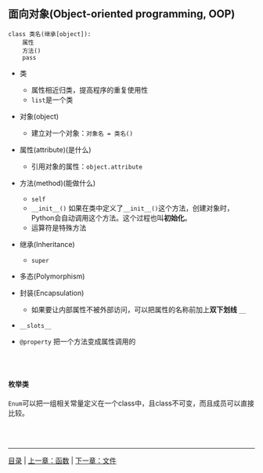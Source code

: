 ## 面向对象(Object-oriented programming, OOP)

```
class 类名(继承[object]):
    属性
    方法()
    pass
```

* 类
    * 属性相近归类，提高程序的重复使用性
    * `list`是一个类

* 对象(object)
    * 建立对一个对象：`对象名 = 类名()`

* 属性(attribute)(是什么)
    * 引用对象的属性：`object.attribute`

* 方法(method)(能做什么)
    * `self`
    * `__init__()` 如果在类中定义了`__init__()`这个方法，创建对象时，Python会自动调用这个方法。这个过程也叫**初始化**。
    * 运算符是特殊方法

* 继承(Inheritance)
    * `super`
    
* 多态(Polymorphism)

* 封装(Encapsulation)
    * 如果要让内部属性不被外部访问，可以把属性的名称前加上**双下划线** `__`

* `__slots__`

* `@property` 把一个方法变成属性调用的

<br><br>


#### 枚举类

`Enum`可以把一组相关常量定义在一个class中，且class不可变，而且成员可以直接比较。

<br><br>

-----

[目录](https://github.com/ykqmain/Learning-Python-with-Git) | [上一章：函数](https://github.com/ykqmain/Learning-Python-with-Git/blob/master/text/3.md) | [下一章：文件](https://github.com/ykqmain/Learning-Python-with-Git/blob/master/text/5.md)

